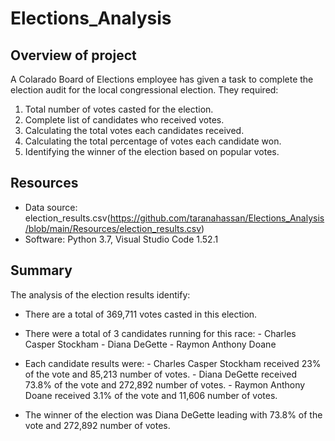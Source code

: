 # Elections_Analysis

## Overview of project

A Colarado Board of Elections employee has given a task to complete the election audit for the local congressional election.  They required:

1. Total number of votes casted for the election.
2. Complete list of candidates who received votes.
3. Calculating the total votes each candidates received.
4. Calculating the total percentage of votes each candidate won.
5. Identifying the winner of the election based on popular votes.

## Resources

- Data source: election_results.csv(https://github.com/taranahassan/Elections_Analysis/blob/main/Resources/election_results.csv)
- Software: Python 3.7, Visual Studio Code 1.52.1

## Summary

The analysis of the election results identify:
- There are a total of 369,711 votes casted in this election.
- There were a total of 3 candidates running for this race:
      - Charles Casper Stockham
      - Diana DeGette
      - Raymon Anthony Doane
      
- Each candidate results were:
      - Charles Casper Stockham received 23% of the vote and 85,213 number of votes.
      - Diana DeGette received 73.8% of the vote and 272,892 number of votes.
      - Raymon Anthony Doane received 3.1% of the vote and 11,606 number of votes.
      
- The winner of the election was Diana DeGette leading with 73.8% of the vote and 272,892 number of votes.
